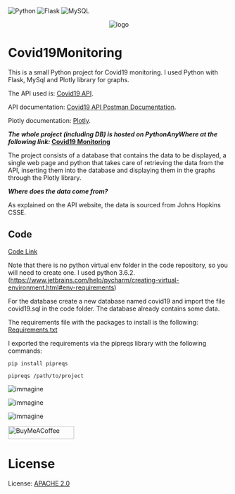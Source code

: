 ![Python](https://img.shields.io/badge/python-%2314354C.svg?style=for-the-badge&logo=python&logoColor=white)
![Flask](https://img.shields.io/badge/flask-%23000.svg?style=for-the-badge&logo=flask&logoColor=white)
![MySQL](https://img.shields.io/badge/mysql-%2300f.svg?style=for-the-badge&logo=mysql&logoColor=white)


<p align="center">
  <img alt="logo" src="https://user-images.githubusercontent.com/63566699/129224789-6198792d-3f76-4582-b09a-9cfab37732b1.png">
</p>



# Covid19Monitoring

This is a small Python project for Covid19 monitoring. I used Python with Flask, MySql and Plotly library for graphs.

The API used is: [Covid19 API](https://covid19api.com/).

API documentation: [Covid19 API Postman Documentation](https://documenter.getpostman.com/view/10808728/SzS8rjbc).

Plotly documentation: [Plotly](https://plotly.com/python/).

**_The whole project (including DB) is hosted on PythonAnyWhere at the following link:_ [Covid19 Monitoring](http://alby98.pythonanywhere.com/)**

The project consists of a database that contains the data to be displayed, a single web page and python that takes care of retrieving the data from the API, inserting them into the database and displaying them in the graphs through the Plotly library.

**_Where does the data come from?_**

As explained on the API website, the data is sourced from Johns Hopkins CSSE.

## Code
[Code Link](https://github.com/albino98/Covid19Monitoring/tree/main/covid19Monitoring)

Note that there is no python virtual env folder in the code repository, so you will need to create one. I used python 3.6.2. (https://www.jetbrains.com/help/pycharm/creating-virtual-environment.html#env-requirements)

For the database create a new database named covid19 and import the file covid19.sql in the code folder. The database already contains some data.

The requirements file with the packages to install is the following: [Requirements.txt](https://github.com/albino98/Covid19Monitoring/blob/main/covid19Monitoring/requirements.txt)

I exported the requirements via the pipreqs library with the following commands:

```
pip install pipreqs

pipreqs /path/to/project
```

![immagine](https://user-images.githubusercontent.com/63566699/170736279-0cb7ff87-0f5f-45bf-a2c3-96c7a922219d.png)

![immagine](https://user-images.githubusercontent.com/63566699/170736505-7a831402-fd79-455d-8410-531cf98ed397.png)

![immagine](https://user-images.githubusercontent.com/63566699/170736580-6542986a-d40f-4652-bc88-e786e9d04012.png)



<a href="https://www.buymeacoffee.com/albyc">
         <img alt="BuyMeACoffee" src="https://www.buymeacoffee.com/assets/img/custom_images/orange_img.png"
         style="height: 30px !important; width: 150px !important">
      </a>

# License


License: [APACHE 2.0](https://github.com/albino98/Covid19Monitoring/blob/769b9cff4c4f8d0114e73bbbd9a253069326bf6b/LICENSE)


